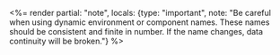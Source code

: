 <%= render partial: "note", locals: {type: "important", note: "Be careful when using dynamic environment or component names. These names should be consistent and finite in number. If the name changes, data continuity will be broken."} %>
